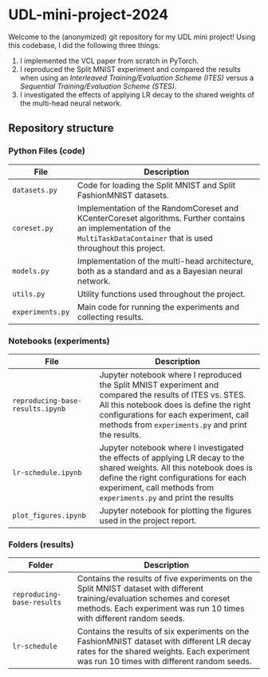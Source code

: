 # UDL-mini-project-2024

Welcome to the (anonymized) git repository for my UDL mini project! Using this codebase, I did the following three things:
1. I implemented the VCL paper from scratch in PyTorch.
2. I reproduced the Split MNIST experiment and compared the results when using an *Interleaved Training/Evaluation Scheme (ITES)* versus a *Sequential Training/Evaluation Scheme (STES)*.
3. I investigated the effects of applying LR decay to the shared weights of the multi-head neural network.


## Repository structure

### Python Files (code)

| **File** | **Description** |
|----------|-----------------|
| `datasets.py` | Code for loading the Split MNIST and Split FashionMNIST datasets. |
| `coreset.py` | Implementation of the RandomCoreset and KCenterCoreset algorithms. Further contains an implementation of the `MultiTaskDataContainer` that is used throughout this project.  |
| `models.py` | Implementation of the multi-head architecture, both as a standard and as a Bayesian neural network. |
| `utils.py` | Utility functions used throughout the project. |
| `experiments.py` | Main code for running the experiments and collecting results. |



### Notebooks (experiments)

| **File** | **Description** |
|----------|-----------------|
| `reproducing-base-results.ipynb` | Jupyter notebook where I reproduced the Split MNIST experiment and compared the results of ITES vs. STES. All this notebook does is define the right configurations for each experiment, call methods from `experiments.py` and print the results. |
| `lr-schedule.ipynb` | Jupyter notebook where I investigated the effects of applying LR decay to the shared weights. All this notebook does is define the right configurations for each experiment, call methods from `experiments.py` and print the results |
| `plot_figures.ipynb` | Jupyter notebook for plotting the figures used in the project report. |


### Folders (results)

| **Folder** | **Description** |
|----------|-----------------|
| `reproducing-base-results` | Contains the results of five experiments on the Split MNIST dataset with different training/evaluation schemes and coreset methods. Each experiment was run 10 times with different random seeds. |
| `lr-schedule` | Contains the results of six experiments on the FashionMNIST dataset with different LR decay rates for the shared weights. Each experiment was run 10 times with different random seeds. |